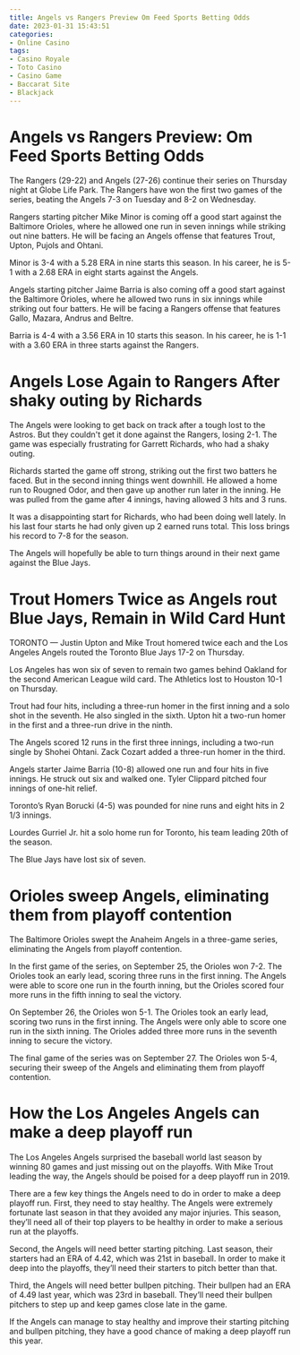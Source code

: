 ```yaml
---
title: Angels vs Rangers Preview Om Feed Sports Betting Odds
date: 2023-01-31 15:43:51
categories:
- Online Casino
tags:
- Casino Royale
- Toto Casino
- Casino Game
- Baccarat Site
- Blackjack
---
```



#  Angels vs Rangers Preview: Om Feed Sports Betting Odds

The Rangers (29-22) and Angels (27-26) continue their series on Thursday night at Globe Life Park. The Rangers have won the first two games of the series, beating the Angels 7-3 on Tuesday and 8-2 on Wednesday.

Rangers starting pitcher Mike Minor is coming off a good start against the Baltimore Orioles, where he allowed one run in seven innings while striking out nine batters. He will be facing an Angels offense that features Trout, Upton, Pujols and Ohtani.

Minor is 3-4 with a 5.28 ERA in nine starts this season. In his career, he is 5-1 with a 2.68 ERA in eight starts against the Angels.

Angels starting pitcher Jaime Barria is also coming off a good start against the Baltimore Orioles, where he allowed two runs in six innings while striking out four batters. He will be facing a Rangers offense that features Gallo, Mazara, Andrus and Beltre.

Barria is 4-4 with a 3.56 ERA in 10 starts this season. In his career, he is 1-1 with a 3.60 ERA in three starts against the Rangers.

#  Angels Lose Again to Rangers After shaky outing by Richards

The Angels were looking to get back on track after a tough lost to the Astros. But they couldn't get it done against the Rangers, losing 2-1. The game was especially frustrating for Garrett Richards, who had a shaky outing.

Richards started the game off strong, striking out the first two batters he faced. But in the second inning things went downhill. He allowed a home run to Rougned Odor, and then gave up another run later in the inning. He was pulled from the game after 4 innings, having allowed 3 hits and 3 runs.

It was a disappointing start for Richards, who had been doing well lately. In his last four starts he had only given up 2 earned runs total. This loss brings his record to 7-8 for the season.

The Angels will hopefully be able to turn things around in their next game against the Blue Jays.

#  Trout Homers Twice as Angels rout Blue Jays, Remain in Wild Card Hunt

TORONTO — Justin Upton and Mike Trout homered twice each and the Los Angeles Angels routed the Toronto Blue Jays 17-2 on Thursday.

Los Angeles has won six of seven to remain two games behind Oakland for the second American League wild card. The Athletics lost to Houston 10-1 on Thursday.

Trout had four hits, including a three-run homer in the first inning and a solo shot in the seventh. He also singled in the sixth. Upton hit a two-run homer in the first and a three-run drive in the ninth.

The Angels scored 12 runs in the first three innings, including a two-run single by Shohei Ohtani. Zack Cozart added a three-run homer in the third.

Angels starter Jaime Barria (10-8) allowed one run and four hits in five innings. He struck out six and walked one. Tyler Clippard pitched four innings of one-hit relief.

Toronto’s Ryan Borucki (4-5) was pounded for nine runs and eight hits in 2 1/3 innings.

Lourdes Gurriel Jr. hit a solo home run for Toronto, his team leading 20th of the season.

The Blue Jays have lost six of seven.

#  Orioles sweep Angels, eliminating them from playoff contention

The Baltimore Orioles swept the Anaheim Angels in a three-game series, eliminating the Angels from playoff contention.

In the first game of the series, on September 25, the Orioles won 7-2. The Orioles took an early lead, scoring three runs in the first inning. The Angels were able to score one run in the fourth inning, but the Orioles scored four more runs in the fifth inning to seal the victory.

On September 26, the Orioles won 5-1. The Orioles took an early lead, scoring two runs in the first inning. The Angels were only able to score one run in the sixth inning. The Orioles added three more runs in the seventh inning to secure the victory.

The final game of the series was on September 27. The Orioles won 5-4, securing their sweep of the Angels and eliminating them from playoff contention.

#  How the Los Angeles Angels can make a deep playoff run

The Los Angeles Angels surprised the baseball world last season by winning 80 games and just missing out on the playoffs. With Mike Trout leading the way, the Angels should be poised for a deep playoff run in 2019.

There are a few key things the Angels need to do in order to make a deep playoff run. First, they need to stay healthy. The Angels were extremely fortunate last season in that they avoided any major injuries. This season, they’ll need all of their top players to be healthy in order to make a serious run at the playoffs.

Second, the Angels will need better starting pitching. Last season, their starters had an ERA of 4.42, which was 21st in baseball. In order to make it deep into the playoffs, they’ll need their starters to pitch better than that.

Third, the Angels will need better bullpen pitching. Their bullpen had an ERA of 4.49 last year, which was 23rd in baseball. They’ll need their bullpen pitchers to step up and keep games close late in the game.

If the Angels can manage to stay healthy and improve their starting pitching and bullpen pitching, they have a good chance of making a deep playoff run this year.
